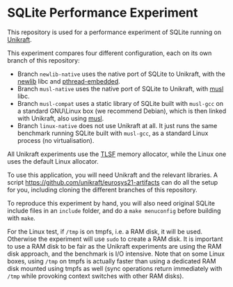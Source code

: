 # SQLite Performance Experiment

This repository is used for a performance experiment of SQLite running on
[Unikraft](https://github.com/unikraft/unikraft).

This experiment compares four different configuration, each on its own branch
of this repository:

- Branch `newlib-native` uses the native port of SQLite to Unikraft, with the
  [newlib][] libc and [pthread-embedded][].
- Branch `musl-native` uses the native port of SQLite to Unikraft, with
  [musl][] libc.
- Branch `musl-compat` uses a static library of SQLite built with `musl-gcc`
  on a standard GNU\Linux box (we recommend Debian), which is then linked with
  Unikraft, also using [musl][].
- Branch `linux-native` does not use Unikraft at all. It just runs the same
  benchmark running SQLite built with `musl-gcc`, as a standard Linux process
  (no virtualisation).

All Unikraft experiments use the [TLSF][] memory allocator, while the Linux one
uses the default Linux allocator.

[newlib]: https://github.com/unikraft/lib-newlib
[musl]: https://github.com/unikraft/lib-musl
[pthread-embedded]: https://github.com/unikraft/lib-pthread-embedded
[TLSF]: https://github.com/unikraft/lib-tlsf

To use this application, you will need Unikraft and the relevant libraries. A
script https://github.com/unikraft/eurosys21-artifacts can do all the setup for
you, including cloning the different branches of this repository.

To reproduce this experiment by hand, you will also need original SQLite
include files in an `include` folder, and do a `make menuconfig` before
building with `make`.

For the Linux test, if `/tmp` is on tmpfs, i.e. a RAM disk, it will be used.
Otherwise the experiment will use `sudo` to create a RAM disk. It is important
to use a RAM disk to be fair as the Unikraft experiments are using the RAM disk
approach, and the benchmark is I/O intensive. Note that on some Linux boxes,
using `/tmp` on tmpfs is actually faster than using a dedicated RAM disk
mounted using tmpfs as well (sync operations return immediately with `/tmp`
while provoking context switches with other RAM disks).
